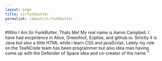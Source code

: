 ```yaml
---
layout: page
title: sirfunkbutter
permalink: /about/sirfunkbutter
---
```


#Who I Am
Sir FunkButter, Thats Me! My real name is Aaron Campbell. I have had excpirience in Alice, Greenfoot, Ecplise, and 
github.io. Strictly it is Java but also a little HTML while i learn CSS and javaScript. Lately my role on the TeaNCode
team has been programmer but also idea man having come up with the Defender of Space idea and co-creator of the name '<TeaNCode>'.
